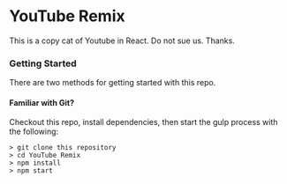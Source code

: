 # YouTube Remix

This is a copy cat of Youtube in React. Do not sue us. Thanks.

### Getting Started

There are two methods for getting started with this repo.

#### Familiar with Git?
Checkout this repo, install dependencies, then start the gulp process with the following:

```
> git clone this repository
> cd YouTube Remix
> npm install
> npm start
```
